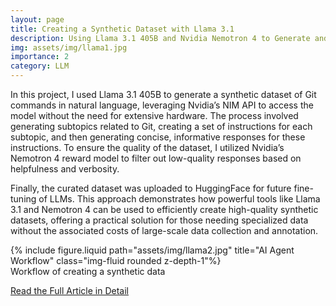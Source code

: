 ```yaml
---
layout: page
title: Creating a Synthetic Dataset with Llama 3.1
description: Using Llama 3.1 405B and Nvidia Nemotron 4 to Generate and Filter a Synthetic Data of Git Commands in Natural Language
img: assets/img/llama1.jpg
importance: 2
category: LLM
---
```


In this project, I used Llama 3.1 405B to generate a synthetic dataset of Git commands in natural language, leveraging Nvidia’s NIM API to access the model without the need for extensive hardware. The process involved generating subtopics related to Git, creating a set of instructions for each subtopic, and then generating concise, informative responses for these instructions. To ensure the quality of the dataset, I utilized Nvidia’s Nemotron 4 reward model to filter out low-quality responses based on helpfulness and verbosity.

Finally, the curated dataset was uploaded to HuggingFace for future fine-tuning of LLMs. This approach demonstrates how powerful tools like Llama 3.1 and Nemotron 4 can be used to efficiently create high-quality synthetic datasets, offering a practical solution for those needing specialized data without the associated costs of large-scale data collection and annotation.

<div class="row justify-content-sm-center">
  <div class="col-sm-8 mt-3 mt-md-0">
    {% include figure.liquid path="assets/img/llama2.jpg" title="AI Agent Workflow" class="img-fluid rounded z-depth-1"%}
  </div>
</div>
<div class="caption">
    Workflow of creating a synthetic data
</div>

[Read the Full Article in Detail](https://towardsdatascience.com/create-a-synthetic-dataset-using-llama-3-1-405b-for-instruction-fine-tuning-9afc22fb6eef)